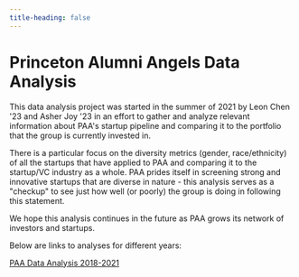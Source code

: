 ```yaml
---
title-heading: false
---
```


# Princeton Alumni Angels Data Analysis


This data analysis project was started in the summer of 2021 by Leon Chen '23 and Asher Joy '23 in an effort to gather and analyze relevant information about PAA's startup pipeline and comparing it to the portfolio that the group is currently invested in.

There is a particular focus on the diversity metrics (gender, race/ethnicity) of all the startups that have applied to PAA and comparing it to the startup/VC industry as a whole. PAA prides itself in screening strong and innovative startups that are diverse in nature - this analysis serves as a "checkup" to see just how well (or poorly) the group is doing in following this statement.

We hope this analysis continues in the future as PAA grows its network of investors and startups.

Below are links to analyses for different years:

<a href="./2018-2021/2018-2021.html" title="PAA Data Analysis 2018-2021">PAA Data Analysis 2018-2021</a>
